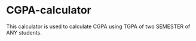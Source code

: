 # CGPA-calculator
This calculator is used to calculate CGPA using TGPA of two SEMESTER of ANY students.
